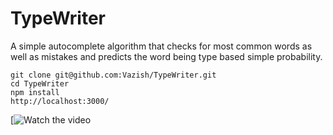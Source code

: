 # TypeWriter
A simple autocomplete algorithm that checks for most common words as well as mistakes and predicts the word being type based simple probability.

    git clone git@github.com:Vazish/TypeWriter.git
    cd TypeWriter
    npm install
    http://localhost:3000/

[![Watch the video](https://thumbs.gfycat.com/AdventurousFaithfulHawaiianmonkseal-size_restricted.gif)
